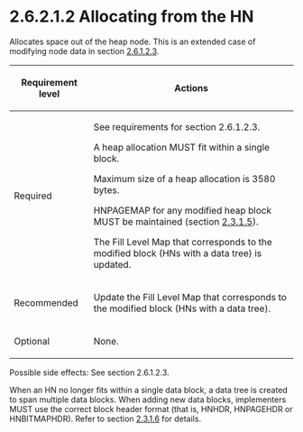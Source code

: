 <html dir="LTR" xmlns:mshelp="http://msdn.microsoft.com/mshelp" xmlns:ddue="http://ddue.schemas.microsoft.com/authoring/2003/5" xmlns:xlink="http://www.w3.org/1999/xlink" xmlns:tool="http://www.microsoft.com/tooltip">
    <head>
        <meta http-equiv="Content-Type" content="text/html; CHARSET=utf-8"></meta>
        <meta name="save" content="history"></meta>
        <title>2.6.2.1.2 Allocating from the HN</title>
        <xml>
            <mshelp:toctitle title="2.6.2.1.2 Allocating from the HN"></mshelp:toctitle>
            <mshelp:rltitle title="[MS-PST]: Allocating from the HN"></mshelp:rltitle>
            <mshelp:keyword index="A" term="5b30032e-8cbc-4f03-a6bd-c21a7f1c54ea"></mshelp:keyword>
            <mshelp:attr name="DCSext.ContentType" value="open specification"></mshelp:attr>
            <mshelp:attr name="AssetID" value="5b30032e-8cbc-4f03-a6bd-c21a7f1c54ea"></mshelp:attr>
            <mshelp:attr name="TopicType" value="kbRef"></mshelp:attr>
            <mshelp:attr name="DCSext.Title" value="[MS-PST]: Allocating from the HN" />
        </xml>
    </head>
    <body>
        <div id="header">
            <h1 class="heading">2.6.2.1.2 Allocating from the HN</h1>
        </div>
        <div id="mainSection">
            <div id="mainBody">
                <div id="allHistory" class="saveHistory"></div>
                <div id="sectionSection0" class="section" name="collapseableSection">
                    

<p>Allocates space out of the heap node. This is an extended
case of modifying node data in section <a href="dc322b87-5d91-4e00-8123-c4a155dfe6dd.html">2.6.1.2.3</a>.</p>

<table>
 <thead>
  <tr>
   <th>
   <p>Requirement level</p>
   </th>
   <th>
   <p><b><span>Actions</span></b></p>
   </th>
  </tr>
 </thead>
 <tr>
  <td>
  <p>Required</p>
  </td>
  <td>
  <p>See requirements for section 2.6.1.2.3.</p>
  <p>A heap allocation MUST fit within a single block.</p>
  <p>Maximum size of a heap allocation is 3580 bytes.</p>
  <p>HNPAGEMAP for any modified heap block MUST be
  maintained (section <a href="291653c0-b347-4c5b-ba41-85ad780b4ba4.html">2.3.1.5</a>).</p>
  <p>The Fill Level Map that corresponds to the modified
  block (HNs with a data tree) is updated.</p>
  </td>
 </tr>
 <tr>
  <td>
  <p>Recommended</p>
  </td>
  <td>
  <p>Update
  the Fill Level Map that corresponds to the modified block (HNs with a data
  tree).</p>
  </td>
 </tr>
 <tr>
  <td>
  <p>Optional</p>
  </td>
  <td>
  <p>None.</p>
  </td>
 </tr>
</table>

<p>Possible side effects: See section 2.6.1.2.3.</p>

<p>When an HN no longer fits within a single data block, a data
tree is created to span multiple data blocks. When adding new data blocks,
implementers MUST use the correct block header format (that is, HNHDR, HNPAGEHDR
or HNBITMAPHDR). Refer to section <a href="a3fa280c-eba3-434f-86e4-b95141b3c7b1.html">2.3.1.6</a> for details.</p>
                </div>
            </div>
        </div>
    </body>
</html>